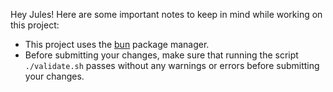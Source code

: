 Hey Jules! Here are some important notes to keep in mind while working on this project:

- This project uses the [bun](https://bun.sh/) package manager.
- Before submitting your changes, make sure that running the script `./validate.sh` passes without any warnings or errors before submitting your changes.
